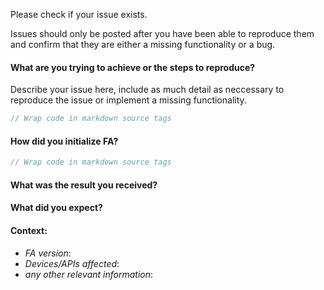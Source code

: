 
Please check if your issue exists.

Issues should only be posted after you have been able to reproduce them and confirm that they are either a missing functionality or a bug. 

#### What are you trying to achieve or the steps to reproduce?

Describe your issue here, include as much detail as neccessary to reproduce the issue
or implement a missing functionality.

```java
// Wrap code in markdown source tags
```


#### How did you initialize FA?

```java
// Wrap code in markdown source tags
```


#### What was the result you received?



#### What did you expect?



#### Context:

* *FA version*:
* *Devices/APIs affected*:
* *any other relevant information*:
